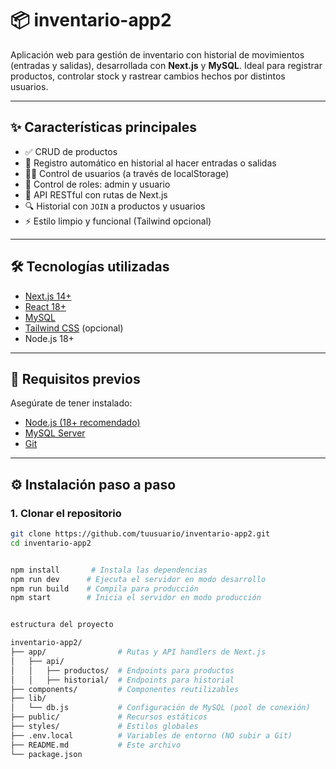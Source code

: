 # 📦 inventario-app2

Aplicación web para gestión de inventario con historial de movimientos (entradas y salidas), desarrollada con **Next.js** y **MySQL**. Ideal para registrar productos, controlar stock y rastrear cambios hechos por distintos usuarios.

---

## ✨ Características principales

- ✅ CRUD de productos
- 🔁 Registro automático en historial al hacer entradas o salidas
- 🧑‍💻 Control de usuarios (a través de localStorage)
- 🔐 Control de roles: admin y usuario
- 📜 API RESTful con rutas de Next.js
- 🔍 Historial con `JOIN` a productos y usuarios
- ⚡ Estilo limpio y funcional (Tailwind opcional)

---

## 🛠️ Tecnologías utilizadas

- [Next.js 14+](https://nextjs.org/)
- [React 18+](https://reactjs.org/)
- [MySQL](https://www.mysql.com/)
- [Tailwind CSS](https://tailwindcss.com/) (opcional)
- Node.js 18+

---

## 🚀 Requisitos previos

Asegúrate de tener instalado:

- [Node.js (18+ recomendado)](https://nodejs.org/)
- [MySQL Server](https://dev.mysql.com/downloads/mysql/)
- [Git](https://git-scm.com/)

---

## ⚙️ Instalación paso a paso

### 1. Clonar el repositorio

```bash
git clone https://github.com/tuusuario/inventario-app2.git
cd inventario-app2


npm install       # Instala las dependencias
npm run dev      # Ejecuta el servidor en modo desarrollo
npm run build    # Compila para producción
npm start        # Inicia el servidor en modo producción


estructura del proyecto

inventario-app2/
├── app/                # Rutas y API handlers de Next.js
│   ├── api/
│   │   ├── productos/  # Endpoints para productos
│   │   ├── historial/  # Endpoints para historial
├── components/         # Componentes reutilizables
├── lib/
│   └── db.js           # Configuración de MySQL (pool de conexión)
├── public/             # Recursos estáticos
├── styles/             # Estilos globales
├── .env.local          # Variables de entorno (NO subir a Git)
├── README.md           # Este archivo
└── package.json
